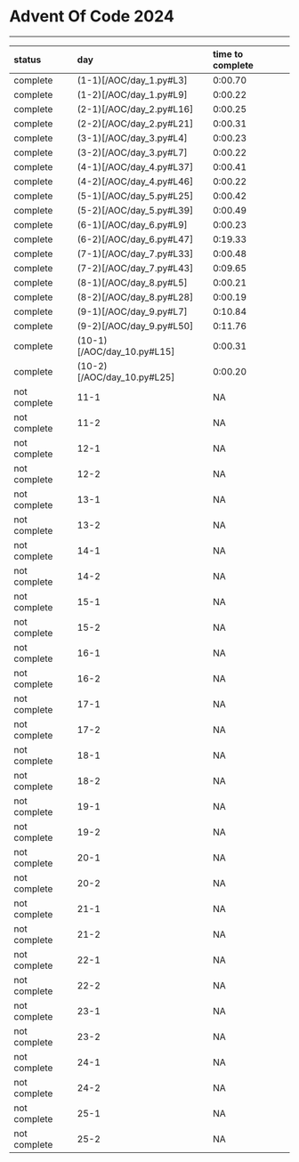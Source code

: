 # Advent Of Code 2024
------
|status|day|time to complete|
|:-|:-|:-|
|complete|(1-1)[/AOC/day_1.py#L3]|0:00.70|
|complete|(1-2)[/AOC/day_1.py#L9]|0:00.22|
|complete|(2-1)[/AOC/day_2.py#L16]|0:00.25|
|complete|(2-2)[/AOC/day_2.py#L21]|0:00.31|
|complete|(3-1)[/AOC/day_3.py#L4]|0:00.23|
|complete|(3-2)[/AOC/day_3.py#L7]|0:00.22|
|complete|(4-1)[/AOC/day_4.py#L37]|0:00.41|
|complete|(4-2)[/AOC/day_4.py#L46]|0:00.22|
|complete|(5-1)[/AOC/day_5.py#L25]|0:00.42|
|complete|(5-2)[/AOC/day_5.py#L39]|0:00.49|
|complete|(6-1)[/AOC/day_6.py#L9]|0:00.23|
|complete|(6-2)[/AOC/day_6.py#L47]|0:19.33|
|complete|(7-1)[/AOC/day_7.py#L33]|0:00.48|
|complete|(7-2)[/AOC/day_7.py#L43]|0:09.65|
|complete|(8-1)[/AOC/day_8.py#L5]|0:00.21|
|complete|(8-2)[/AOC/day_8.py#L28]|0:00.19|
|complete|(9-1)[/AOC/day_9.py#L7]|0:10.84|
|complete|(9-2)[/AOC/day_9.py#L50]|0:11.76|
|complete|(10-1)[/AOC/day_10.py#L15]|0:00.31|
|complete|(10-2)[/AOC/day_10.py#L25]|0:00.20|
|not complete|11-1|NA|
|not complete|11-2|NA|
|not complete|12-1|NA|
|not complete|12-2|NA|
|not complete|13-1|NA|
|not complete|13-2|NA|
|not complete|14-1|NA|
|not complete|14-2|NA|
|not complete|15-1|NA|
|not complete|15-2|NA|
|not complete|16-1|NA|
|not complete|16-2|NA|
|not complete|17-1|NA|
|not complete|17-2|NA|
|not complete|18-1|NA|
|not complete|18-2|NA|
|not complete|19-1|NA|
|not complete|19-2|NA|
|not complete|20-1|NA|
|not complete|20-2|NA|
|not complete|21-1|NA|
|not complete|21-2|NA|
|not complete|22-1|NA|
|not complete|22-2|NA|
|not complete|23-1|NA|
|not complete|23-2|NA|
|not complete|24-1|NA|
|not complete|24-2|NA|
|not complete|25-1|NA|
|not complete|25-2|NA|
